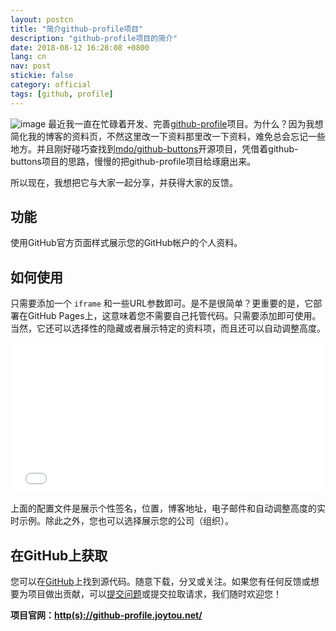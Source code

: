 ```yaml
---
layout: postcn
title: "简介github-profile项目"
description: "github-profile项目的简介"
date: 2018-08-12 16:28:08 +0800
lang: cn
nav: post
stickie: false
category: official
tags: [github, profile]
---
```

![image](//joytou.net/assets/1534058755587.jpg)
最近我一直在忙碌着开发、完善[github-profile](https://github.com/joytou/github-profile)项目。为什么？因为我想简化我的博客的资料页，不然这里改一下资料那里改一下资料，难免总会忘记一些地方。并且刚好碰巧查找到[mdo/github-buttons](https://github.com/mdo/github-buttons)开源项目，凭借着github-buttons项目的思路，慢慢的把github-profile项目给琢磨出来。

所以现在，我想把它与大家一起分享，并获得大家的反馈。


## 功能
使用GitHub官方页面样式展示您的GitHub帐户的个人资料。


## 如何使用
只需要添加一个 `iframe` 和一些URL参数即可。是不是很简单？更重要的是，它部署在GitHub Pages上，这意味着您不需要自己托管代码。只需要添加即可使用。当然，它还可以选择性的隐藏或者展示特定的资料项，而且还可以自动调整高度。

<iframe id="fr" src="//github-profile.joytou.net/gh-profile/?user=joytou&bio=true&locations=true&blog=true&email=true&company=false&iframeid=fr" allowtransparency="true" frameborder="0" scrolling="no" height="240" width="100%"></iframe>

上面的配置文件是展示个性签名，位置，博客地址，电子邮件和自动调整高度的实时示例。除此之外，您也可以选择展示您的公司（组织）。


## 在GitHub上获取
您可以在[GitHub](https://github.com/joytou/github-profile)上找到源代码。随意下载，分叉或关注。如果您有任何反馈或想要为项目做出贡献，可以[提交问题](https://github.com/joytou/github-profile/issues)或提交拉取请求，我们随时欢迎您！

__项目官网：[http(s)://github-profile.joytou.net/](http://github-profile.joytou.net/)__